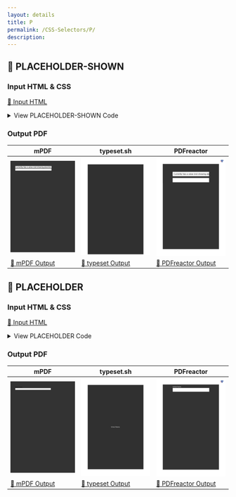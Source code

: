 ```yaml
---
layout: details
title: P
permalink: /CSS-Selectors/P/
description: 
---
```




## 🔬 PLACEHOLDER-SHOWN

### Input HTML & CSS

[📄 Input HTML](https://raw.githubusercontent.com/azettl/compare.html2pdf.tools/master//html/CSS%20Selectors/P/placeholder-shown.html)

<details>
    <summary>
        View PLACEHOLDER-SHOWN Code
    </summary>
    <pre>
        <code>
            &lt;!DOCTYPE html&gt;
&lt;!-- Sample from https://css-tricks.com/almanac/selectors/p/placeholder-shown/ --&gt;
&lt;html lang=&quot;en&quot;&gt;
    &lt;head&gt;
        &lt;style&gt;
        input {
  font-size: 1.5rem;
  margin: 10px;
  padding: 10px;
  width: 65%;
}
input:placeholder-shown {
  border: 5px solid red;
}



html, body {
  background: #333;
}

body {
  padding-top: 4em;
}

form {
  display: flex;
  justify-content: center;
  align-items: center;
  flex-direction: column;
}

        &lt;/style&gt;
    &lt;/head&gt;
    &lt;body&gt;
        &lt;form&gt;
  
            &lt;input type=&quot;text&quot; placeholder=&quot;Placeholder text&quot; value=&quot;Currently has a value (not showing placeholder).&quot;&gt;
            
            &lt;input type=&quot;text&quot; placeholder=&quot;Currently has no value (showing placeholder).&quot;&gt;
            
          &lt;/form&gt;
            
    &lt;/body&gt;
&lt;/html&gt;
        </code>
    </pre>
</details>

### Output PDF

| mPDF | typeset.sh | PDFreactor |
|---------|---------|---------|
| ![mPDF Preview](mpdf__html_CSS_Selectors_P_placeholder-shown.html.png) | ![typeset Preview](typeset__html_CSS_Selectors_P_placeholder-shown.html.png) | ![PDFreactor Preview](pdfreactor__html_CSS_Selectors_P_placeholder-shown.html.png) |
| [📕 mPDF Output](mpdf__html_CSS_Selectors_P_placeholder-shown.html.pdf) | [📕 typeset Output](typeset__html_CSS_Selectors_P_placeholder-shown.html.pdf) | [📕 PDFreactor Output](pdfreactor__html_CSS_Selectors_P_placeholder-shown.html.pdf) |

## 🔬 PLACEHOLDER

### Input HTML & CSS

[📄 Input HTML](https://raw.githubusercontent.com/azettl/compare.html2pdf.tools/master//html/CSS%20Selectors/P/placeholder.html)

<details>
    <summary>
        View PLACEHOLDER Code
    </summary>
    <pre>
        <code>
            &lt;!DOCTYPE html&gt;
&lt;!-- Sample from https://css-tricks.com/almanac/selectors/p/placeholder/ --&gt;
&lt;html lang=&quot;en&quot;&gt;
    &lt;head&gt;
        &lt;style&gt;
        label {
  display: block;
  color: white;
  margin: 0 0 4px;
}
input {
  border: #000;
  padding: 10px;
  font-size: 1.2em;
  width: 100%;
}
input::placeholder {
  color: red;
}
label, input {
  font-family: sans-serif;
}
form {
  width: 65%;
}

body {
  background: #333;
  display: flex;
  justify-content: center;
  align-items: center;
}
* {
  box-sizing: border-box;
}
        &lt;/style&gt;
    &lt;/head&gt;
    &lt;body&gt;
        &lt;form action=&quot;&quot;&gt;
  
            &lt;div&gt;
              &lt;label for=&quot;school&quot;&gt;School Name:&lt;/label&gt;
              &lt;input id=&quot;school&quot; name=&quot;schoo&quot; type=&quot;text&quot; placeholder=&quot;Cherry River Middle School&quot;&gt;
            &lt;/div&gt;
            
            
            
          &lt;/form&gt;
    &lt;/body&gt;
&lt;/html&gt;
        </code>
    </pre>
</details>

### Output PDF

| mPDF | typeset.sh | PDFreactor |
|---------|---------|---------|
| ![mPDF Preview](mpdf__html_CSS_Selectors_P_placeholder.html.png) | ![typeset Preview](typeset__html_CSS_Selectors_P_placeholder.html.png) | ![PDFreactor Preview](pdfreactor__html_CSS_Selectors_P_placeholder.html.png) |
| [📕 mPDF Output](mpdf__html_CSS_Selectors_P_placeholder.html.pdf) | [📕 typeset Output](typeset__html_CSS_Selectors_P_placeholder.html.pdf) | [📕 PDFreactor Output](pdfreactor__html_CSS_Selectors_P_placeholder.html.pdf) |


